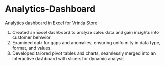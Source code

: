 # Analytics-Dashboard
Analytics dashboard in Excel for Vrinda Store
1. Created an Excel dashboard to analyze sales data and gain insights into customer behavior.
2. Examined data for gaps and anomalies, ensuring uniformity in data type, format, and values.
3. Developed tailored pivot tables and charts, seamlessly merged into an interactive dashboard with slicers for dynamic analysis.


